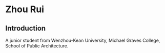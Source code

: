 # Zhou Rui 
## Introduction
A junior student from Wenzhou-Kean University, Michael Graves College, School of Public Architecture.
